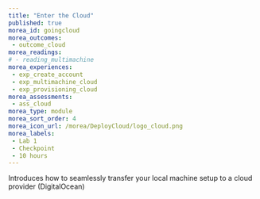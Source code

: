 ```yaml
---
title: "Enter the Cloud"
published: true
morea_id: goingcloud
morea_outcomes:
 - outcome_cloud
morea_readings:
# - reading_multimachine
morea_experiences:
 - exp_create_account
 - exp_multimachine_cloud
 - exp_provisioning_cloud
morea_assessments:
 - ass_cloud
morea_type: module
morea_sort_order: 4
morea_icon_url: /morea/DeployCloud/logo_cloud.png
morea_labels:
 - Lab 1
 - Checkpoint
 - 10 hours
---
```

Introduces how to seamlessly transfer your local machine setup to a cloud provider (DigitalOcean)